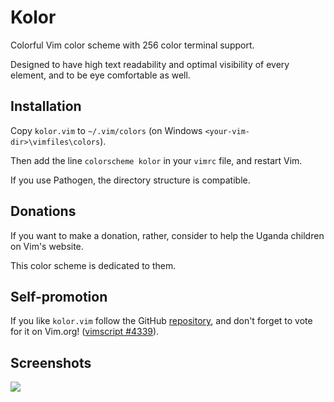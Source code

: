 Kolor
=====

Colorful Vim color scheme with 256 color terminal support.

Designed to have high text readability and optimal visibility of every element, and to be eye comfortable as well.

## Installation

Copy `kolor.vim` to `~/.vim/colors` (on Windows `<your-vim-dir>\vimfiles\colors`).

Then add the line `colorscheme kolor` in your `vimrc` file, and restart Vim.

If you use Pathogen, the directory structure is compatible.

## Donations

If you want to make a donation, rather, consider to help the Uganda children on Vim's website.

This color scheme is dedicated to them.

## Self-promotion

If you like `kolor.vim` follow the GitHub [repository][repository], and don't forget to vote for it on Vim.org! ([vimscript #4339][script]).

## Screenshots

![][screenshot]

[script]: http://www.vim.org/scripts/script.php?script_id=4339
[repository]: https://github.com/zeis/kolor
[screenshot]: http://farm9.staticflickr.com/8198/8242050586_f0b23a63ed_b.jpg
